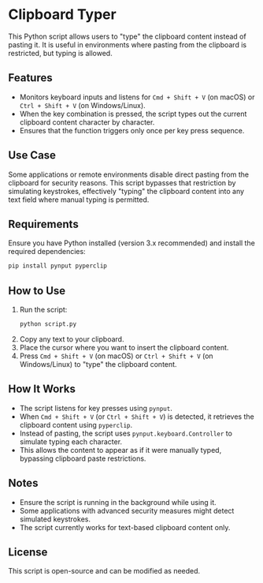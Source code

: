 # Clipboard Typer

This Python script allows users to "type" the clipboard content instead of pasting it. It is useful in environments where pasting from the clipboard is restricted, but typing is allowed.

## Features
- Monitors keyboard inputs and listens for `Cmd + Shift + V` (on macOS) or `Ctrl + Shift + V` (on Windows/Linux).
- When the key combination is pressed, the script types out the current clipboard content character by character.
- Ensures that the function triggers only once per key press sequence.

## Use Case
Some applications or remote environments disable direct pasting from the clipboard for security reasons. This script bypasses that restriction by simulating keystrokes, effectively "typing" the clipboard content into any text field where manual typing is permitted.

## Requirements
Ensure you have Python installed (version 3.x recommended) and install the required dependencies:
```sh
pip install pynput pyperclip
```

## How to Use
1. Run the script:
   ```sh
   python script.py
   ```
2. Copy any text to your clipboard.
3. Place the cursor where you want to insert the clipboard content.
4. Press `Cmd + Shift + V` (on macOS) or `Ctrl + Shift + V` (on Windows/Linux) to "type" the clipboard content.

## How It Works
- The script listens for key presses using `pynput`.
- When `Cmd + Shift + V` (or `Ctrl + Shift + V`) is detected, it retrieves the clipboard content using `pyperclip`.
- Instead of pasting, the script uses `pynput.keyboard.Controller` to simulate typing each character.
- This allows the content to appear as if it were manually typed, bypassing clipboard paste restrictions.

## Notes
- Ensure the script is running in the background while using it.
- Some applications with advanced security measures might detect simulated keystrokes.
- The script currently works for text-based clipboard content only.

## License
This script is open-source and can be modified as needed.

